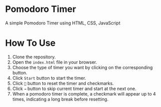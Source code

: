 # Pomodoro Timer

A simple Pomodoro Timer using HTML, CSS, JavaScript

# How To Use

1. Clone the repository.
2. Open the `index.html` file in your browser.
3. Choose the type of timer you want by clicking on the corresponding button.
4. Click `Start` button to start the timer.
5. Click `🔁` button to reset the timer and checkmarks.
6. Click `→` button to skip current timer and start at the next one.
7. When a pomodoro timer is complete, a checkmark will appear up to 4 times, indicating a long break before resetting.
